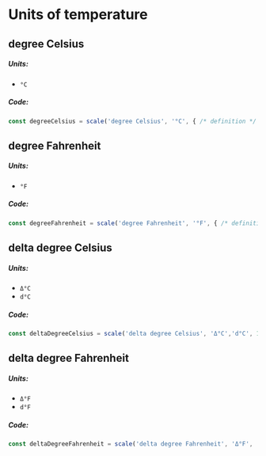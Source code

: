 Units of temperature
===

degree Celsius
---

##### Units:

- ```°C```

##### Code:

```ts
const degreeCelsius = scale('degree Celsius', '°C', { /* definition */ });
```


degree Fahrenheit
---

##### Units:

- ```°F```

##### Code:

```ts
const degreeFahrenheit = scale('degree Fahrenheit', '°F', { /* definition */ });
```


delta degree Celsius
---

##### Units:

- ```Δ°C```
- ```d°C```

##### Code:

```ts
const deltaDegreeCelsius = scale('delta degree Celsius', 'Δ°C','d°C', 1, kelvin);
```


delta degree Fahrenheit
---

##### Units:

- ```Δ°F```
- ```d°F```

##### Code:

```ts
const deltaDegreeFahrenheit = scale('delta degree Fahrenheit', 'Δ°F', 'd°F', 5/9, kelvin);
```
